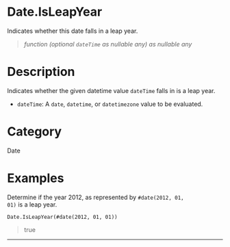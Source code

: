 ﻿# Date.IsLeapYear
Indicates whether this date falls in a leap year.
> _function (optional <code>dateTime</code> as nullable any) as nullable any_
# Description 
Indicates whether the given datetime value <code>dateTime</code> falls in is a leap year. 
 <ul>
        <li><code>dateTime</code>: A <code>date</code>, <code>datetime</code>, or <code>datetimezone</code> value to be evaluated.</li>        
      </ul>

# Category 
Date
# Examples 
Determine if the year 2012, as represented by <code>#date(2012, 01, 01)</code> is a leap year.
```
Date.IsLeapYear(#date(2012, 01, 01))
```
> true
***
